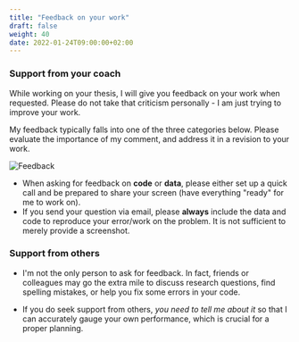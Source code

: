```yaml
---
title: "Feedback on your work"
draft: false
weight: 40
date: 2022-01-24T09:00:00+02:00
---
```


### Support from your coach

While working on your thesis, I will give you feedback on your work when requested. Please do not take that criticism personally - I am just trying to improve your work.

My feedback typically falls into one of the three categories below. Please evaluate the importance of my comment, and address it in a revision to your work.

![Feedback](/assets/feedback.png)


- When asking for feedback on __code__ or __data__, please either set up a quick call and be prepared to share your screen (have everything "ready" for me to work on).
- If you send your question via email, please __always__ include the data and code to reproduce your error/work on the problem. It is not sufficient to merely provide a screenshot.

### Support from others

- I'm not the only person to ask for feedback. In fact, friends or colleagues may go the extra mile to discuss research questions, find spelling mistakes, or help you fix some errors in your code.

- If you do seek support from others, *you need to tell me about it* so that I can accurately gauge your own performance, which is crucial for a proper planning.
